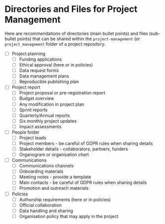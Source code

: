 # Directories and Files for Project Management

Here are recommendations of directories (main bullet points) and files (sub-bullet points) that can be shared within the `project-management` (or `project_management` folder of a project repository.

* [ ] Project planning
  * [ ] Funding applications
  * [ ] Ethical approval (here or in policies)
  * [ ] Data request forms
  * [ ] Data management plans
  * [ ] Reproducible publishing plan
* [ ] Project report
  * [ ] Project proposal or pre-registration report
  * [ ] Budget overview
  * [ ] Any modification in project plan
  * [ ] Sprint reports
  * [ ] Quarterly/Annual reports 
  * [ ] Six monthly project updates
  * [ ] Impact assessments
* [ ] People folder
  * [ ] Project leads
  * [ ] Project members - be careful of GDPR rules when sharing  details
  * [ ] Stakeholder details - collaborators, partners, funders
  * [ ] Organogram or organisation chart
* [ ] Communications
  * [ ] Communications channels
  * [ ] Onboarding materials
  * [ ] Meeting notes - provide a template
  * [ ] Main contacts - be careful of GDPR rules when sharing  details
  * [ ] Promotion and outreach materials
* [ ] Policies 
  * [ ] Authorship requirements (here or in policies)
  * [ ] Official collaboration
  * [ ] Data handling and sharing
  * [ ] Organisation policy that may apply in the project

